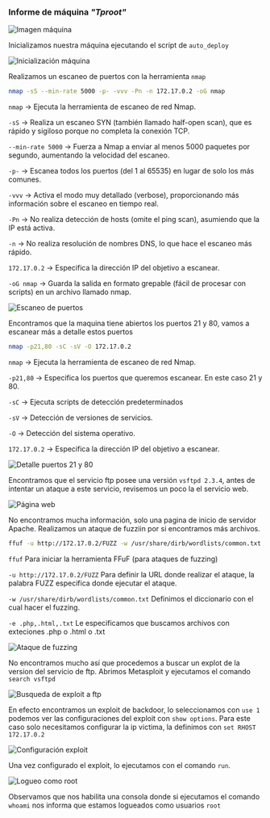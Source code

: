 ### Informe de máquina *"Tproot"*

![Imagen máquina](../../data/muy_facil/Tproot/screenshots/01_machine.png)

Inicializamos nuestra máquina ejecutando el script de `auto_deploy`

![Inicialización máquina](../../data/muy_facil/Tproot/screenshots/03_run_machine.png)

Realizamos un escaneo de puertos con la herramienta `nmap`

```bash
nmap -sS --min-rate 5000 -p- -vvv -Pn -n 172.17.0.2 -oG nmap
```

`nmap` → Ejecuta la herramienta de escaneo de red Nmap.

`-sS` → Realiza un escaneo SYN (también llamado half-open scan), que es rápido y sigiloso porque no completa la conexión TCP.

`--min-rate 5000` → Fuerza a Nmap a enviar al menos 5000 paquetes por segundo, aumentando la velocidad del escaneo.

`-p-` → Escanea todos los puertos (del 1 al 65535) en lugar de solo los más comunes.

`-vvv` → Activa el modo muy detallado (verbose), proporcionando más información sobre el escaneo en tiempo real.

`-Pn` → No realiza detección de hosts (omite el ping scan), asumiendo que la IP está activa.

`-n` → No realiza resolución de nombres DNS, lo que hace el escaneo más rápido.

`172.17.0.2` → Especifica la dirección IP del objetivo a escanear.

`-oG nmap` → Guarda la salida en formato grepable (fácil de procesar con scripts) en un archivo llamado nmap.

![Escaneo de puertos](../../data/muy_facil/Tproot/screenshots/04_scan_nmap.png)

Encontramos que la maquina tiene abiertos los puertos 21 y 80, vamos a escanear más a detalle estos puertos

```bash
nmap -p21,80 -sC -sV -O 172.17.0.2
```

`nmap` → Ejecuta la herramienta de escaneo de red Nmap.

`-p21,80` → Especifica los puertos que queremos escanear. En este caso 21 y 80.

`-sC` → Ejecuta scripts de detección predeterminados

`-sV` → Detección de versiones de servicios.

`-O` → Detección del sistema operativo.

`172.17.0.2` → Especifica la dirección IP del objetivo a escanear.

![Detalle puertos 21 y 80](../../data/muy_facil/Tproot/screenshots/04_scan_ports_21_80.png)

Encontramos que el servicio ftp posee una versión `vsftpd 2.3.4`, antes de intentar un ataque a este servicio, revisemos un poco la el servicio web.

![Página web](../../data/muy_facil/Tproot/screenshots/05_web_page.png)

No encontramos mucha información, solo una pagina de inicio de servidor Apache.
Realizamos un ataque de fuzziin por si encontramos más archivos.

```bash
ffuf -u http://172.17.0.2/FUZZ -w /usr/share/dirb/wordlists/common.txt -e .php,.html,.txt
```

`ffuf` Para iniciar la herramienta FFuF (para ataques de fuzzing)

`-u http://172.17.0.2/FUZZ` Para definir la URL donde realizar el ataque, la palabra FUZZ especifica donde ejecutar el ataque.

`-w /usr/share/dirb/wordlists/common.txt` Definimos el diccionario con el cual hacer el fuzzing.

`-e .php,.html,.txt` Le especificamos que buscamos archivos con exteciones .php o .html o .txt

![Ataque de fuzzing](../../data/muy_facil/Tproot/screenshots/06_fuzzing_page.png)

No encontramos mucho así que procedemos a buscar un explot de la version del servicio de ftp. Abrimos Metasploit y ejecutamos el comando `search vsftpd`

![Busqueda de exploit a ftp](../../data/muy_facil/Tproot/screenshots/07_search_exploit_vsftpd.png)

En efecto encontramos un exploit de backdoor, lo seleccionamos con `use 1` podemos ver las configuraciones del exploit con `show options`. Para este caso solo necesitamos configurar la ip victima, la definimos con `set RHOST 172.17.0.2`

![Configuración exploit](../../data/muy_facil/Tproot/screenshots/08_configure_exploit.png)

Una vez configurado el exploit, lo ejecutamos con el comando `run`.

![Logueo como root](../../data/muy_facil/Tproot/screenshots/09_login_as_root.png)

Observamos que nos habilita una consola donde si ejecutamos el comando `whoami` nos informa que estamos logueados como usuarios `root`

